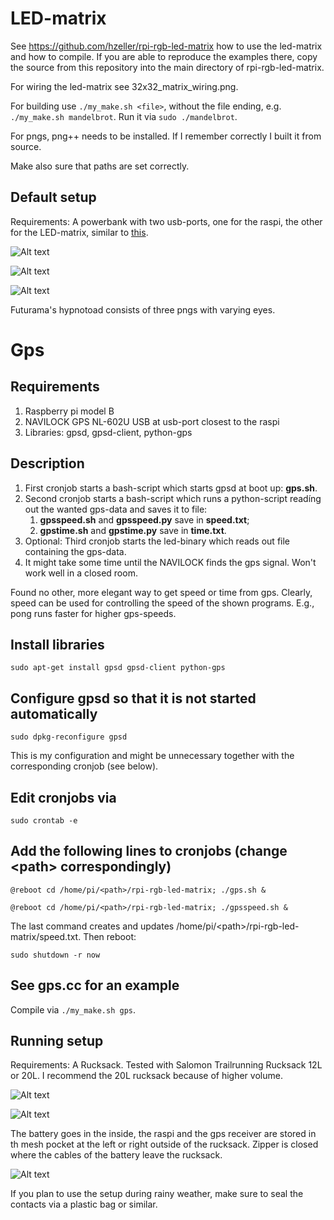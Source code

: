 # LED-matrix
See https://github.com/hzeller/rpi-rgb-led-matrix how to use the led-matrix and how to compile.
If you are able to reproduce the examples there, copy the source from this repository into the
main directory of rpi-rgb-led-matrix.

For wiring the led-matrix see 32x32_matrix_wiring.png.

For building use `./my_make.sh <file>`, without the file ending, e.g. `./my_make.sh mandelbrot`. Run it via `sudo ./mandelbrot`.

For pngs, png++ needs to be installed. If I remember correctly I built it from source.

Make also sure that paths are set correctly.

## Default setup
Requirements: A powerbank with two usb-ports, one for the raspi, the other for the LED-matrix, similar
to [this](https://www.adafruit.com/product/1566).

![Alt text](images/setup.on.back.jpg?raw=true "Setup")

![Alt text](images/setup.on.front.jpg?raw=true "Setup turned on")

![Alt text](images/hypnotoad.jpg?raw=true "Hypnotoad with speed")

Futurama's hypnotoad consists of three pngs with varying eyes.

# Gps
## Requirements
1. Raspberry pi model B
2. NAVILOCK GPS NL-602U USB at usb-port closest to the raspi
3. Libraries: gpsd, gpsd-client, python-gps

## Description
1. First cronjob starts a bash-script which starts gpsd at boot up: **gps.sh**.
2. Second cronjob starts a bash-script which runs a python-script readíng out the wanted gps-data and saves it to file:
   1. **gpsspeed.sh** and **gpsspeed.py** save in **speed.txt**;
   2. **gpstime.sh** and **gpstime.py** save in **time.txt**.
3. Optional: Third cronjob starts the led-binary which reads out file containing the gps-data.
4. It might take some time until the NAVILOCK finds the gps signal. Won't work well in a closed room.

Found no other, more elegant way to get speed or time from gps. Clearly, speed can be used for controlling
the speed of the shown programs. E.g., pong runs faster for higher gps-speeds.

## Install libraries
`sudo apt-get install gpsd gpsd-client python-gps`

## Configure gpsd so that it is not started automatically
`sudo dpkg-reconfigure gpsd`

This is my configuration and might be unnecessary together with the corresponding cronjob (see below).

## Edit cronjobs via
`sudo crontab -e`

## Add the following lines to cronjobs (change &lt;path&gt; correspondingly)
`@reboot cd /home/pi/<path>/rpi-rgb-led-matrix; ./gps.sh &`

`@reboot cd /home/pi/<path>/rpi-rgb-led-matrix; ./gpsspeed.sh &`

The last command creates and updates /home/pi/&lt;path&gt;/rpi-rgb-led-matrix/speed.txt. Then reboot:

`sudo shutdown -r now`

## See gps.cc for an example
Compile via `./my_make.sh gps`.

## Running setup
Requirements: A Rucksack. Tested with Salomon Trailrunning Rucksack 12L or 20L. I recommend the 20L rucksack
because of higher volume.

![Alt text](images/setup.off.rucksack.outside.jpg?raw=true "Running setup (outside)")

![Alt text](images/setup.off.rucksack.inside.jpg?raw=true "Running setup (inside)")

The battery goes in the inside, the raspi and the gps receiver are stored in th mesh pocket at the left or right
outside of the rucksack. Zipper is closed where the cables of the battery leave the rucksack.

![Alt text](images/setup.on.rucksack.jpg?raw=true "Running setup turned on")

If you plan to use the setup during rainy weather, make sure to seal the contacts via a plastic bag or similar.
